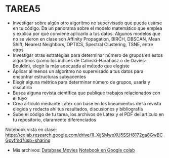# TAREA5
- Investigar sobre algún otro algoritmo no supervisado que pueda usarse en tu código. Da un panorama sobre el modelo matemático que emplea y explica por qué conviene aplicarlo a tus datos. Algunos modelos que no se vieron en clase son Affinity Propagation, BIRCH, DBSCAN, Mean Shift, Nearest Neighbors, OPTICS, Spectral Clustering, TSNE, entre otros
- Investigar otras estrategias para determinar número de grupos en estos algoritmos (como los índices de Calinski-Harabasz o de Davies-Bouldin), elegir la más adecuada al método que elegiste
- Aplicar al menos un algoritmo no supervisado a tus datos para encontrar estructuras subyacentes
- Elegir alguna métrica para determinar número de grupos, usarla y discutirla
- Busca alguna revista científica que publique trabajos relacionados con el tuyo
- Crea artículo mediante Latex con base en los lineamientos de la revista elegida y redacta ahí tus resultados, discusiones y bibliografía
- Sube el código de tu tarea, los archivos de Latex y el PDF del artículo en tu repositorio, claramente diferenciados

Notebook vista en clase: https://colab.research.google.com/drive/1I_XijSMwoXU5SSH8172ga8GwBCGpvfmd?usp=sharing

* Mis archivos:
[Database Movies](./movies.csv)
[Notebook en Google colab](./tarea4.ipynb)